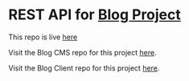 # REST API for [Blog Project](https://www.theodinproject.com/paths/full-stack-javascript/courses/nodejs/lessons/blog-api)

This repo is live [here](https://dovimaj-blog-api.herokuapp.com/)

Visit the Blog CMS repo for this project [here](https://github.com/DoviMaj/blog-cms/).

Visit the Blog Client repo for this project [here](https://github.com/DoviMaj/blog-client).
